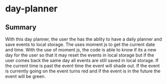 # day-planner
 
 ## Summary
 With this day planner, the user the has the ablity to have a daily planner and save events to local storage. The uses moment js to get the current date and time. With the use of moment js, the code is able to know if its a new day for the user so that it may reset the events in local storage but if the user comes back the same day all events are still saved in local storage. If the current time is past the event time the event will shade out. If the event is currently going on the event turns red and if the event is in the future  the event will be green.
